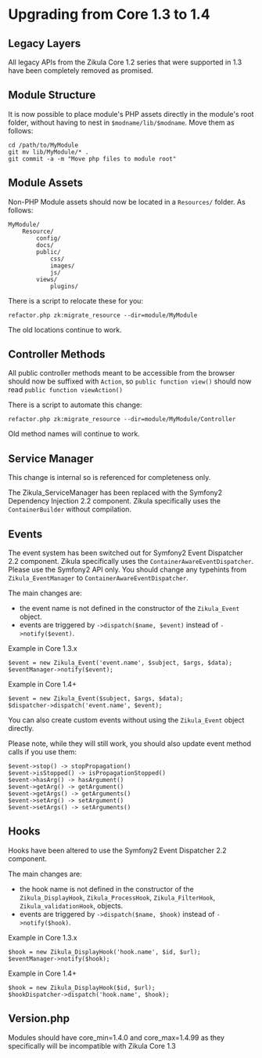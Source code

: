 Upgrading from Core 1.3 to 1.4
==============================

Legacy Layers
-------------

All legacy APIs from the Zikula Core 1.2 series that were supported in 1.3 have
been completely removed as promised.


Module Structure
----------------

It is now possible to place module's PHP assets directly in the module's
root folder, without having to nest in `$modname/lib/$modname`. Move them as follows:

    cd /path/to/MyModule
    git mv lib/MyModule/* .
    git commit -a -m "Move php files to module root"


Module Assets
-------------

Non-PHP Module assets should now be located in a `Resources/` folder. As follows:

    MyModule/
        Resource/
            config/
            docs/
            public/
                css/
                images/
                js/
            views/
                plugins/


There is a script to relocate these for you:

    refactor.php zk:migrate_resource --dir=module/MyModule

The old locations continue to work.


Controller Methods
------------------

All public controller methods meant to be accessible from the browser should now be
suffixed with `Action`, so `public function view()` should now read `public function viewAction()`

There is a script to automate this change:

    refactor.php zk:migrate_resource --dir=module/MyModule/Controller

Old method names will continue to work.

Service Manager
---------------

This change is internal so is referenced for completeness only.

The Zikula_ServiceManager has been replaced with the Symfony2 Dependency Injection 2.2 component.
Zikula specifically uses the `ContainerBuilder` without compilation.


Events
------

The event system has been switched out for Symfony2 Event Dispatcher 2.2 component.
Zikula specifically uses the `ContainerAwareEventDispatcher`. Please use the Symfony2 API
only. You should change any typehints from `Zikula_EventManager` to `ContainerAwareEventDispatcher`.

The main changes are:

  - the event name is not defined in the constructor of the `Zikula_Event` object.
  - events are triggered by `->dispatch($name, $event)` instead of `->notify($event)`.

Example in Core 1.3.x

    $event = new Zikula_Event('event.name', $subject, $args, $data);
    $eventManager->notify($event);

Example in Core 1.4+

    $event = new Zikula_Event($subject, $args, $data);
    $dispatcher->dispatch('event.name', $event);

You can also create custom events without using the `Zikula_Event` object directly.

Please note, while they will still work, you should also update event method calls if
you use them:

    $event->stop() -> stopPropagation()
    $event->isStopped() -> isPropagationStopped()
    $event->hasArg() -> hasArgument()
    $event->getArg() -> getArgument()
    $event->getArgs() -> getArguments()
    $event->setArg() -> setArgument()
    $event->setArgs() -> setArguments()

Hooks
-----

Hooks have been altered to use the Symfony2 Event Dispatcher 2.2 component.

The main changes are:

  - the hook name is not defined in the constructor of the `Zikula_DisplayHook`,
    `Zikula_ProcessHook`, `Zikula_FilterHook`, `Zikula_validationHook`, objects.
  - events are triggered by `->dispatch($name, $hook)` instead of `->notify($hook)`.

Example in Core 1.3.x

    $hook = new Zikula_DisplayHook('hook.name', $id, $url);
    $eventManager->notify($hook);

Example in Core 1.4+

    $hook = new Zikula_DisplayHook($id, $url);
    $hookDispatcher->dispatch('hook.name', $hook);


Version.php
-----------

Modules should have core_min=1.4.0 and core_max=1.4.99 as they specifically will be incompatible
with Zikula Core 1.3